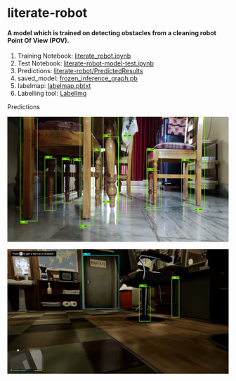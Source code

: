 # literate-robot

#### A model which is trained on detecting obstacles from a cleaning robot Point Of View (POV).

1. Training Notebook: [literate_robot.ipynb](https://colab.research.google.com/drive/1wMAVb21JKEOi11FrCKrOkdAox7XIyVJC?usp=sharing)
2. Test Notebook: [literate-robot-model-test.ipynb](https://colab.research.google.com/drive/141ngYZT8YGBsAk1O_JAZyLvNxT31OkTx?usp=sharing)
3. Predictions: [literate-robot/PredictedResults](https://github.com/Spectre-ak/literate-robot/tree/main/PredictedResults)
4. saved_model: [frozen_inference_graph.pb](https://github.com/Spectre-ak/literate-robot/blob/main/graphs/frozen_inference_graph.pb)
5. labelmap: [labelmap.pbtxt](https://github.com/Spectre-ak/literate-robot/blob/main/graphs/labelmap.pbtxt)
6. Labelling tool: [LabelImg](https://tzutalin.github.io/labelImg/)



Predictions

![](https://github.com/Spectre-ak/literate-robot/blob/main/PredictedResults/Images/predcited_IMG_20210606_175342.jpg)

![](https://github.com/Spectre-ak/literate-robot/blob/main/PredictedResults/Images/predcited_Grand%20Theft%20Auto%20V%202021-06-07%2014-09-53.mp4%20-%20PotPlayer%206_7_2021%205_45_24%20PM.jpg)

